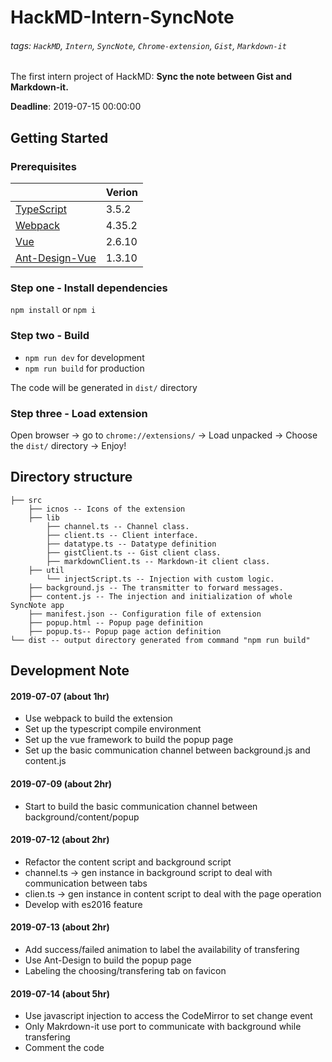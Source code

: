 

# HackMD-Intern-SyncNote

###### tags: `HackMD`, `Intern`, `SyncNote`, `Chrome-extension`, `Gist`, `Markdown-it`

The first intern project of HackMD: **Sync the note between Gist and Markdown-it.**

**Deadline**: 2019-07-15 00:00:00

## Getting Started

### Prerequisites
||Verion|
|-|-|
|[TypeScript](https://www.typescriptlang.org/)|3.5.2|
|[Webpack](https://webpack.js.org/)|4.35.2|
|[Vue](https://vuejs.org/)|2.6.10|
|[Ant-Design-Vue](https://vue.ant.design/docs/vue/introduce/)|1.3.10|

### Step one - Install dependencies
`npm install` or `npm i`

### Step two - Build
* `npm run dev` for development
* `npm run build` for production

The code will be generated in `dist/` directory

### Step three - Load extension
Open browser -> go to `chrome://extensions/` -> Load unpacked -> Choose the `dist/` directory -> Enjoy!

## Directory structure
```
├── src
    ├── icnos -- Icons of the extension
    ├── lib
        ├── channel.ts -- Channel class.
        ├── client.ts -- Client interface.
        ├── datatype.ts -- Datatype definition
        ├── gistClient.ts -- Gist client class.
        ├── markdownClient.ts -- Markdown-it client class.
    ├── util
        └── injectScript.ts -- Injection with custom logic.
    ├── background.js -- The transmitter to forward messages.
    ├── content.js -- The injection and initialization of whole SyncNote app
    ├── manifest.json -- Configuration file of extension
    ├── popup.html -- Popup page definition
    ├── popup.ts-- Popup page action definition
└── dist -- output directory generated from command "npm run build"
```

## Development Note

#### 2019-07-07 (about 1hr)
* Use webpack to build the extension
* Set up the typescript compile environment
* Set up the vue framework to build the popup page
* Set up the basic communication channel between background.js and content.js

#### 2019-07-09 (about 2hr)
* Start to build the basic communication channel between background/content/popup

#### 2019-07-12 (about 2hr)
* Refactor the content script and background script
* channel.ts -> gen instance in background script to deal with communication between tabs
* clien.ts -> gen instance in content script to deal with the page operation
* Develop with es2016 feature

#### 2019-07-13 (about 2hr)
* Add success/failed animation to label the availability of transfering
* Use Ant-Design to build the popup page
* Labeling the choosing/transfering tab on favicon

#### 2019-07-14 (about 5hr)
* Use javascript injection to access the CodeMirror to set change event
* Only Makrdown-it use port to communicate with background while transfering
* Comment the code